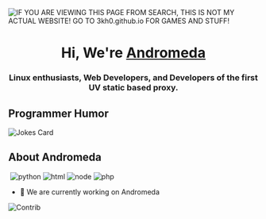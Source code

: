 <img alt="IF YOU ARE VIEWING THIS PAGE FROM SEARCH, THIS IS NOT MY ACTUAL WEBSITE! GO TO 3kh0.github.io FOR GAMES AND STUFF!" src="https://readme-typing-svg.herokuapp.com?vCenter=true&lines=Hello!+We+are+Ultrix!;Python+Programmer;HTML+Programmers;Linux+enthusiasts;Creators+of+Ultrix+OS+and+AI">
<h1 align="center">Hi, We're <a href="https://andromedaproxy.vercel.app">Andromeda</a></h1>
<h3 align="center">Linux enthusiasts, Web Developers, and Developers of the first UV static based proxy.</h3>
<h2>Programmer Humor</h2>
<img src="https://readme-jokes.vercel.app/api" alt="Jokes Card" />
<h2>About Andromeda</h2>
<p align="left"> 
  <img alt="" src="https://img.shields.io/badge/Editor-VS%20Code-blue/?logo=visualstudiocode&logoColor=blue&color=blue">
  <img src="https://img.shields.io/badge/Knows-Python3-FFF?logo=python&color=yellow" alt="python">
  <img src="https://img.shields.io/badge/Knows-HTML-blue/?logo=html5&logoColor=warning&color=orange" alt="html">
  <img src="https://img.shields.io/badge/Knows-Node.js-blue/?logo=node.js&color=brightgreen" alt="node">
  <img src="https://img.shields.io/badge/Knows-PHP-blue/?logo=php&color=blue" alt="php">
       </p>

- 🔭 We are currently working on Andromeda





![Contrib](https://contrib.rocks/image?repo=jacksoncraft859/Evasi)
